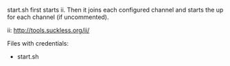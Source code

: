 start.sh first starts ii. Then it joins each configured channel and starts the
up for each channel (if uncommented).

ii: http://tools.suckless.org/ii/

Files with credentials:

- start.sh
